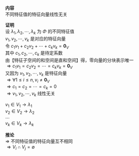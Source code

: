 **内容**  
不同特征值的特征向量线性无关  
  
**证明**  
设 $\lambda_1,\lambda_2,\cdots,\lambda_k$ 为 $\Phi$ 的不同特征值  
$v_1,v_2,\cdots,v_k$ 是对应的特征向量  
令 $c_1v_1+c_2v_2+\cdots+c_kv_k=\mathbf{0}_V$  
其中 $c_1,c_2,\cdots,c_k$ 是待定系数  
由【特征子空间的和空间是直和空间】得，零向量的分块表示唯一  
$\Rightarrow c_1v_1=c_2v_2=\cdots=c_kv_k=\mathbf{0}_V$  
又因为 $v_1,v_2,\cdots,v_k$ 是特征向量  
$\Rightarrow\forall 1\le i\le n, v_i\neq\mathbf{0}_V$  
$\Rightarrow c_1=c_2=\cdots=c_k=0$  
$\Rightarrow v_1,v_2,\cdots,v_k$ 线性无关  
  
$v_1\in V_1\to\lambda_1$  
$v_2\in V_2\to\lambda_2$  
$\cdots$  
$v_k\in V_k\to\lambda_k$  
  
**推论**  
$\Rightarrow$  不同特征值的特征向量互不相同  
$\Rightarrow V_i\cap V_j = \emptyset$  
